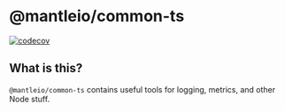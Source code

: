 # @mantleio/common-ts

[![codecov](https://codecov.io/gh/ethereum-optimism/optimism/branch/develop/graph/badge.svg?token=0VTG7PG7YR&flag=common-ts-tests)](https://codecov.io/gh/ethereum-optimism/optimism)

## What is this?

`@mantleio/common-ts` contains useful tools for logging, metrics, and other Node stuff.

